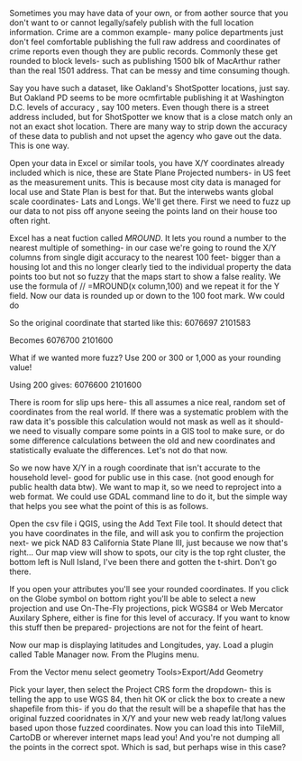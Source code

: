 Sometimes you may have data of your own, or from aother source that you don't want to or cannot legally/safely publish with the full location information. Crime are a common example- many police departments just don't feel comfortable publishing the full raw address and coordinates of crime reports even though they are public records. Commonly these get rounded to block levels- such as publishing 1500 blk of MacArthur rather than the real 1501 address. That can be messy and time consuming though.

Say you have such a dataset, like Oakland's ShotSpotter locations, just say. But Oakland PD seems to be more ocmfirtable publishing it at Washington D.C. levels of accuracy , say 100 meters. Even though there is a street address included, but for ShotSpotter we know that is a close match only an not an exact shot location.  There are many way to strip down the accuracy of these data to publish and not upset the agency who gave out the data. This is one way.

Open your data in Excel or similar tools, you have X/Y coordinates already included which is nice, these are State Plane Projected numbers- in US feet as the measurement units. This is because most city data is managed for local use and State Plan is best for that. But the interwebs wants global scale coordinates- Lats and Longs. We'll get there. First we need to fuzz up our data to not piss off anyone seeing the points land on their house too often right.

Excel has a neat fuction called *MROUND*. It lets you round a number to the nearest multiple of something- in our case we're going to round the X/Y columns from single digit accuracy to the nearest 100 feet- bigger than a housing lot and this no longer clearly tied to the individual property the data points too but not so fuzzy that the maps start to show a false reality.  We use the formula of 
//  =MROUND(x column,100) 
and we repeat it for the Y field. Now our data is rounded up or down to the 100 foot mark. Ww could do 

So the original coordinate that started like this:
6076697	2101583

Becomes
6076700	2101600

What if we wanted more fuzz? Use 200 or 300 or 1,000 as your rounding value!

Using 200 gives:
6076600	2101600

There is room for slip ups here- this all assumes a nice real, random set of coordinates from the real world. If there was a systematic problem with the raw data it's possible this calculation would not mask as well as it should- we need to visually compare some points in a GIS tool to make sure, or do some difference calculations between the old and new coordinates and statistically evaluate the differences. Let's not do that now.

So we now have X/Y in a rough coordinate that isn't accurate to the household level- good for public use in this case. (not good enough for public health data btw). We want to map it, so we need to reproject into a web format. We could use GDAL command line to do it, but the simple way that helps you see what the point of this is as follows.

Open the csv file i QGIS, using the Add Text File tool. It should detect that you have coordinates in the file, and will ask you to confirm the projection next- we pick NAD 83 California State Plane III, just because we now that's right... Our map view will show to spots, our city is the top rght cluster, the bottom left is Null Island, I've been there and gotten the t-shirt. Don't go there.

If you open your attributes you'll see your rounded coordinates. If you click on the Globe symbol on bottom right you'll be able to select a new projection and use On-The-Fly projections, pick WGS84 or Web Mercator Auxilary Sphere, either is fine for this level of accuracy. If you want to know this stuff then be prepared- projections are not for the feint of heart.

Now our map is displaying latitudes and Longitudes, yay. Load a plugin called Table Manager now. From the Plugins menu.

From the Vector menu select geometry Tools>Export/Add Geometry

Pick your layer, then select the Project CRS form the dropdown- this is telling the app to use WGS 84, then hit OK or click the box to create a new shapefile from this- if you do that the result will be a shapefile that has the original fuzzed cooridnates in X/Y and your new web ready lat/long values based upon those fuzzed coordinates. Now you can load this into TileMill, CartoDB or wherever internet maps lead you! And you're not dumping all the points in the correct spot. Which is sad, but perhaps wise in this case?

